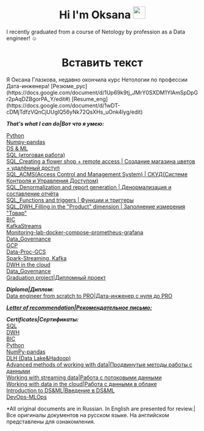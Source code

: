 <h1 align="center">Hi I'm Oksana</a> 
<img src="https://github.com/blackcater/blackcater/raw/main/images/Hi.gif" height="32"/></h1>

I recently graduated from a course of Netology by profession as a Data engineer! ☺   

<h1 align="center">Вставить текст</a></h1>
Я Оксана Глазкова, недавно окончила курс Нетологии по профессии Дата-инженера!  
[Резюме_рус](https://docs.google.com/document/d/1Up69k9tj_JMrY0SXDM1YlAmSpDpGr2pAqDZBgorPA_Y/edit#)  
[Resume_eng](https://docs.google.com/document/d/1wDT-cDMjTdfzVQnCjUUglQ56yNk72QsXHs_uOnk4lyg/edit)

***That's what I can do|Вот что я умею:***  

[Python](https://github.com/OksanaGlazkova/Python)  
[Numpy-pandas](https://github.com/OksanaGlazkova/Numpy-pandas)  
[DS & ML](https://github.com/OksanaGlazkova/DS-ML)  
[SQL (итоговая работа)](https://github.com/OksanaGlazkova/-SQL)  
[SQL_Creating a flower shop + remote access | Создание магазина цветов + удалённый доступ](https://github.com/OksanaGlazkova/-_-SQL-)  
[SQL_ACMS(Access Control and Management System) | СКУД(Системе Контроля и Управления Доступом)](https://github.com/OksanaGlazkova/SQL_-)  
[SQL_Denormalization and report generation | Денормализация и составление отчёта](https://github.com/OksanaGlazkova/SQL_)  
[SQL_Functions and triggers | Функции и триггеры](https://github.com/OksanaGlazkova/_SQL)  
[SQL_DWH_Filling in the "Product" dimension | Заполнение измерения "Товар"](https://github.com/OksanaGlazkova/SQL_DWH)  
[BIC](https://github.com/OksanaGlazkova/-BIC-Business-Intelligence-)  
[KafkaStreams](https://github.com/OksanaGlazkova/KafkaStreams)  
[Monitoring-lab-docker-compose-prometheus-grafana](https://github.com/OksanaGlazkova/Monitoring-lab-docker-compose-prometheus-grafana-)  
[Data_Governance](https://github.com/OksanaGlazkova/Data_Governance)  
[GCP](https://github.com/OksanaGlazkova/GCP)  
[Data-Proc-GCS](https://github.com/OksanaGlazkova/Data-Proc-GCS)  
[Spark-Streaming, Kafka](https://github.com/OksanaGlazkova/Spark-Streaming)  
[DWH in the cloud](https://github.com/OksanaGlazkova/-DWH-)  
[Data_Governance](https://github.com/OksanaGlazkova/Data_Governance)   
[Graduation project|Дипломный проект](https://github.com/OksanaGlazkova/Diplom)  

***Diploma|Диплом:***  
[Data engineer from scratch to PRO|Дата-инженер с нуля до PRO](https://github.com/OksanaGlazkova/Data-engineer)  

***[Letter of recommendation|Рекомендательное письмо:](https://github.com/OksanaGlazkova/Letter-of-recommendation-/blob/main/README.md)***

***Certificates|Сертификаты:***   
[SQL](https://github.com/OksanaGlazkova/SQL_certificate)  
[DWH](https://github.com/OksanaGlazkova/Certification_DWH-Data-Warehouse-)  
[BIC](https://github.com/OksanaGlazkova/BIC_certificate)  
[Python](https://github.com/OksanaGlazkova/Python_certificate)  
[NumPy-pandas](https://github.com/OksanaGlazkova/certificate_NumPy-pandas)  
[DLH (Data Lake&Hadoop)](https://github.com/OksanaGlazkova/certificate_DLH-Data-Lake-Hadoop-)  
[Advanced methods of working with data|Продвинутые методы работы с данными](https://github.com/OksanaGlazkova/certificate_Advanced-methods-of-working-with-data)  
[Working with streaming data|Работа с потоковыми данными](https://github.com/OksanaGlazkova/Certification_work-with-streaming-data)  
[Working with data in the cloud|Работа с данными в облаке](https://github.com/OksanaGlazkova/Certification_working-with-data-in-the-cloud)  
[Introduction to DS&ML|Введение в DS&ML](https://github.com/OksanaGlazkova/Certification_DS-ML)  
[DevOps-MLOps](https://github.com/OksanaGlazkova/Certification_DevOps-MLOps)  

*All original documents are in Russian. In English are presented for review.|Все оригиналы документов на русском языке. На английском представлены для ознакомления.
